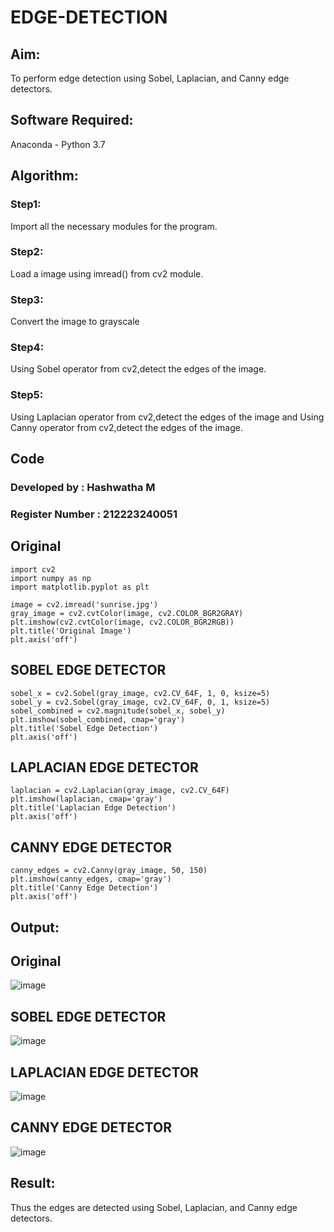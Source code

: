 # EDGE-DETECTION
## Aim:
To perform edge detection using Sobel, Laplacian, and Canny edge detectors.

## Software Required:
Anaconda - Python 3.7

## Algorithm:
### Step1:
Import all the necessary modules for the program.

### Step2:
Load a image using imread() from cv2 module.

### Step3:
Convert the image to grayscale

### Step4:
Using Sobel operator from cv2,detect the edges of the image.

### Step5:

Using Laplacian operator from cv2,detect the edges of the image and Using Canny operator from cv2,detect the edges of the image.

## Code
### Developed by : Hashwatha M
### Register Number : 212223240051
## Original
```
import cv2
import numpy as np
import matplotlib.pyplot as plt

image = cv2.imread('sunrise.jpg')
gray_image = cv2.cvtColor(image, cv2.COLOR_BGR2GRAY)
plt.imshow(cv2.cvtColor(image, cv2.COLOR_BGR2RGB))
plt.title('Original Image')
plt.axis('off')
```

## SOBEL EDGE DETECTOR
```
sobel_x = cv2.Sobel(gray_image, cv2.CV_64F, 1, 0, ksize=5) 
sobel_y = cv2.Sobel(gray_image, cv2.CV_64F, 0, 1, ksize=5)  
sobel_combined = cv2.magnitude(sobel_x, sobel_y)  
plt.imshow(sobel_combined, cmap='gray')
plt.title('Sobel Edge Detection')
plt.axis('off')
```

## LAPLACIAN EDGE DETECTOR
```
laplacian = cv2.Laplacian(gray_image, cv2.CV_64F)
plt.imshow(laplacian, cmap='gray')
plt.title('Laplacian Edge Detection')
plt.axis('off')
```

## CANNY EDGE DETECTOR
```
canny_edges = cv2.Canny(gray_image, 50, 150)
plt.imshow(canny_edges, cmap='gray')
plt.title('Canny Edge Detection')
plt.axis('off')
```

## Output:

## Original
![image](https://github.com/user-attachments/assets/9b8827b4-c59c-416f-b0a8-053400a5ac8a)

## SOBEL EDGE DETECTOR
![image](https://github.com/user-attachments/assets/b5d0c2f5-623c-42cc-ac28-227164ba92e2)

## LAPLACIAN EDGE DETECTOR
![image](https://github.com/user-attachments/assets/2ee0d351-656a-402a-8ca4-ca792a1d3880)

## CANNY EDGE DETECTOR
![image](https://github.com/user-attachments/assets/93949630-0179-4cdf-a1de-feecac3ed396)

## Result:
Thus the edges are detected using Sobel, Laplacian, and Canny edge detectors.
